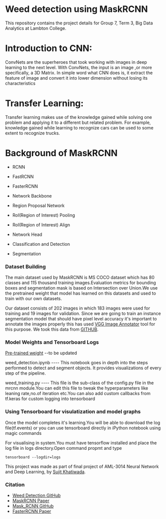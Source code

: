 # Weed detection using MaskRCNN
This repository contains the project details for Group 7, Term 3, Big Data Analytics at Lambton College.

# Introduction to CNN:
ConvNets are the superheroes that took working with images in deep learning to the next level. With ConvNets, the input is an image ,or more specifically, a 3D Matrix. In simple word what CNN does is, it extract the feature of image and convert it into lower dimension without losing its characteristics

# Transfer Learning:
Transfer learning makes use of the knowledge gained while solving one problem and applying it to a different but related problem.
For example, knowledge gained while learning to recognize cars can be used to some extent to recognize trucks.

# Background of MaskRCNN

- RCNN
- FastRCNN
- FasterRCNN
- Network Backbone

- Region Proposal Network
- RoI(Region of Interest)  Pooling
- RoI(Region of Interest) Align

- Network Head
- Classification and Detection
- Segmentation


### Dataset Building
The main dataset used by MaskRCNN is MS COCO dataset which has 80 classes and 115 thousand training images.Evaluation metrics for bounding boxes and segmentation mask is based on Intersection over Union.We use the pretrained weight that model has learned on this datasets and used to train with our own datasets.

Our dataset consists of 202 images in which 183 images were used for training and 19 images for validation.
Since we are going to train an instance segmentation model that should have pixel level accuracy it's important to annotate the 
images properly this has used [VGG Image Annotator](http://www.robots.ox.ac.uk/~vgg/software/via/) tool for this purpose. We took this
data from [GITHUB](https://github.com/AjinJayan/weed_detection/blob/master/dataset_updated.zip).

### Model Weights and Tensorboard Logs
[Pre-trained weight](https://drive.google.com/file/) --to be updated

weed_detection.ipynb    ---- This notebook goes in depth into the steps performed to detect and segment objects. It provides visualizations of every step of the pipeline.

weed_training.py ---- This file is the sub-class of the config.py file in the mrcnn module.You can edit this file to tweak the hyperparameters like leaning rate,no.of iteration etc.You can also add custom callbacks from tf.keras for custom logging into tensorboard

### Using Tensorboard for visulatization and model graphs

Once the model completes it's learning.You will be able to download the log file(tf.events) or you can use tensorboard directly in iPython notebook using magic commands

For visualising in system.You must have tensorflow installed and place the log file in logs directory.Open command propmt and type
```
tensorboard --logdir=logs
```


This project was made as part of final project of AML-3014 Neural Network and Deep Learning,  by [Sujit Khatiwada](mailto:sujitkhatiwada07@gmail.com?subject=[GitHub]%20Weed%20Detection). 

### Citation
+ [Weed Detection GitHub](https://github.com/AjinJayan/weed_detection) 
+ [MaskRCNN Paper](https://arxiv.org/pdf/1703.06870.pdf)
+ [Mask_RCNN GitHub](https://github.com/matterport/Mask_RCNN)
+ [FasterRCNN Paper](https://arxiv.org/pdf/1504.08083.pdf)
